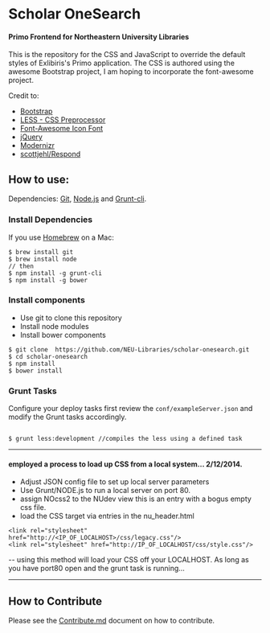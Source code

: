 Scholar OneSearch
==================
#### Primo Frontend for Northeastern University Libraries


This is the repository for the CSS and JavaScript to override the default styles of Exlibiris's Primo application. The CSS is authored using the awesome Bootstrap project, I am hoping to incorporate the font-awesome project.

Credit to:
- [Bootstrap](http://getbootstrap.com/)
- [LESS - CSS Preprocessor](http://lesscss.org/)
- [Font-Awesome Icon Font](http://fontawesome.io/)
- [jQuery](http://jquery.com/)
- [Modernizr](http://modernizr.com/)
- [scottjehl/Respond](https://github.com/scottjehl/Respond)



## How to use:

Dependencies: [Git](Git),  [Node.js](http://nodejs.org/) and [Grunt-cli](http://gruntjs.com/getting-started).

### Install Dependencies
If you use [Homebrew](https://github.com/mxcl/homebrew) on a Mac:

```
$ brew install git
$ brew install node
// then
$ npm install -g grunt-cli
$ npm install -g bower
```

### Install components

* Use git to clone this repository
* Install node modules
* Install bower components

```
$ git clone  https://github.com/NEU-Libraries/scholar-onesearch.git
$ cd scholar-onesearch
$ npm install
$ bower install
```

### Grunt Tasks
Configure your deploy tasks first review the `conf/exampleServer.json` and modify the Grunt tasks accordingly.

```

$ grunt less:development //compiles the less using a defined task

```
---------
#### employed a process to load up CSS from a local system... 2/12/2014.
  
  * Adjust JSON config file to set up local server parameters
  * Use Grunt/NODE.js to run a local server on port 80.
  * assign NOcss2 to the NUdev view this is an entry with a bogus empty css file.
  * load the CSS target via entries in the nu_header.html
```
<link rel="stylesheet" href="http://<IP_OF_LOCALHOST>/css/legacy.css"/>
<link rel="stylesheet" href="http://IP_OF_LOCALHOST/css/style.css"/>
```
-- using this method will load your CSS off your LOCALHOST. As long as you have port80 open and the grunt task is running...
  

---------

## How to Contribute

Please see the [Contribute.md](./CONTRIBUTING.md) document on how to contribute.

